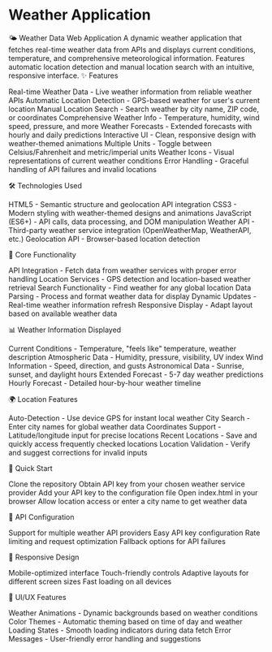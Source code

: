 # Weather Application

🌤️ Weather Data Web Application
A dynamic weather application that fetches real-time weather data from APIs and displays current conditions, temperature, and comprehensive meteorological information. Features automatic location detection and manual location search with an intuitive, responsive interface.
✨ Features

Real-time Weather Data - Live weather information from reliable weather APIs
Automatic Location Detection - GPS-based weather for user's current location
Manual Location Search - Search weather by city name, ZIP code, or coordinates
Comprehensive Weather Info - Temperature, humidity, wind speed, pressure, and more
Weather Forecasts - Extended forecasts with hourly and daily predictions
Interactive UI - Clean, responsive design with weather-themed animations
Multiple Units - Toggle between Celsius/Fahrenheit and metric/imperial units
Weather Icons - Visual representations of current weather conditions
Error Handling - Graceful handling of API failures and invalid locations

🛠️ Technologies Used

HTML5 - Semantic structure and geolocation API integration
CSS3 - Modern styling with weather-themed designs and animations
JavaScript (ES6+) - API calls, data processing, and DOM manipulation
Weather API - Third-party weather service integration (OpenWeatherMap, WeatherAPI, etc.)
Geolocation API - Browser-based location detection

🎯 Core Functionality

API Integration - Fetch data from weather services with proper error handling
Location Services - GPS detection and location-based weather retrieval
Search Functionality - Find weather for any global location
Data Parsing - Process and format weather data for display
Dynamic Updates - Real-time weather information refresh
Responsive Display - Adapt layout based on available weather data

📊 Weather Information Displayed

Current Conditions - Temperature, "feels like" temperature, weather description
Atmospheric Data - Humidity, pressure, visibility, UV index
Wind Information - Speed, direction, and gusts
Astronomical Data - Sunrise, sunset, and daylight hours
Extended Forecast - 5-7 day weather predictions
Hourly Forecast - Detailed hour-by-hour weather timeline

🌍 Location Features

Auto-Detection - Use device GPS for instant local weather
City Search - Enter city names for global weather data
Coordinates Support - Latitude/longitude input for precise locations
Recent Locations - Save and quickly access frequently checked locations
Location Validation - Verify and suggest corrections for invalid inputs

🚀 Quick Start

Clone the repository
Obtain API key from your chosen weather service provider
Add your API key to the configuration file
Open index.html in your browser
Allow location access or enter a city name to get weather data

🔧 API Configuration

Support for multiple weather API providers
Easy API key configuration
Rate limiting and request optimization
Fallback options for API failures

📱 Responsive Design

Mobile-optimized interface
Touch-friendly controls
Adaptive layouts for different screen sizes
Fast loading on all devices

🎨 UI/UX Features

Weather Animations - Dynamic backgrounds based on weather conditions
Color Themes - Automatic theming based on time of day and weather
Loading States - Smooth loading indicators during data fetch
Error Messages - User-friendly error handling and suggestions







